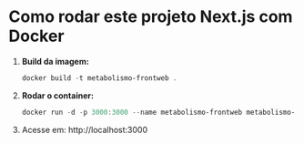 # Como rodar este projeto Next.js com Docker

1. **Build da imagem:**
   ```powershell
   docker build -t metabolismo-frontweb .
   ```
2. **Rodar o container:**
   ```powershell
   docker run -d -p 3000:3000 --name metabolismo-frontweb metabolismo-frontweb
   ```
3. Acesse em: http://localhost:3000
